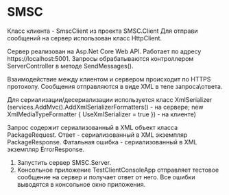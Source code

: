 # SMSC
 Класс клиента - SmscClient из проекта SMSC.Client
 Для отправи сообщений на сервер использован класс HttpClient.
 
 Cервер реализован на Asp.Net Core Web API. 
 Работает по адресу https://localhost:5001.
 Запросы обрабатываются контроллером ServerController в методе SendMessages().
  
 Взаимодействие между клиентом и сервером происходит по HTTPS протоколу.
 Сообщения отправляются в виде XML в теле запроса\ответа.
 
 Для сериализации/десериализации используется класс XmlSerializer
 (services.AddMvc().AddXmlSerializerFormatters() - на сервере;
 new XmlMediaTypeFormatter { UseXmlSerializer = true }) - на клиенте)
 
 Запрос содержит сериализованный в XML объект класса PackageRequest.
 Ответ - сериализованный в XML экземпляр PackageResponse.
 Фатальная ошибка - сериализованный в XML экземпляр ErrorResponse.
 
 
 
1) Запустить сервер SMSC.Server.
2) Консольное приложение TestClientConsoleApp отправляет тестовое сообщение на сервер и получает ответ от него.
Все ошибки выводятся в консольное окно приложения.
